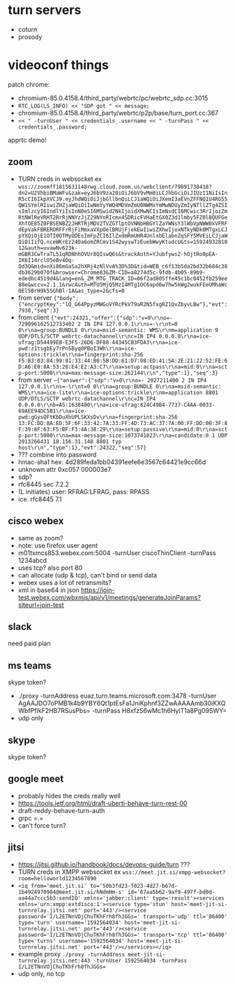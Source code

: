 # turn servers

- coturn
- prosody

# videoconf things

patch chrome:

- chromium-85.0.4158.4/third_party/webrtc/pc/webrtc_sdp.cc:3015
- `RTC_LOG(LS_INFO) << "SDP got " << message;`
- chromium-85.0.4158.4/third_party/webrtc/p2p/base/turn_port.cc:367
- `<< " -turnUser " << credentials_.username << " -turnPass " << credentials_.password;`

apprtc demo!

## zoom

- TURN creds in websocket ex `wss://zoomff1815631148rwg.cloud.zoom.us/webclient/79891738418?dn2=U2VhbiBMaWFv&zak=eyJ6bV9za20iOiJ6bV9vMm0iLCJhbGciOiJIUzI1NiIsInR5cCI6IkpXVCJ9.eyJhdWQiOiJjbGllbnQiLCJ1aWQiOiJXemI3aEVnZFFNQ1U4RG55QW1SYmlRIiwiZHZjaWQiOiIwNmYyYWQ4MDVmZmU0NWMxYmMwNDUyZmIyNTllZTg4ZSIsImlzcyI6IndlYiIsInN0eSI6MSwid2NkIjoidXMwNCIsImNsdCI6MCwic3RrIjoiZmRtNWlReVRHT2RrRjNNYzJjZ29NYnRIcmx4SDRicFVHaEtGX0Z3d1lmby5FZ0lBQUFGeXhfOE85Z0FBSENBZ2JHRTRjMDV2TVZGTlptOVNNbHBGYlZaYWNsY3lWbVpNWW0xVFRFdEpVakFBRERORFFrRjFiMmxaVXpOelBRUjFjekEwIiwiZXhwIjoxNTkyNDk0MTgxLCJpYXQiOjE1OTI0OTMyODEsImFpZCI6IlZxdmRmUHR4UnlxbElabnZqSFY5MVEiLCJjaWQiOiIifQ.nceWKrEz24Da6omZRCmv1S42wyswTzEuebWwyKtudcU&ts=1592493281012&auth=uvawNv623k-mGBR3CwTraTL51qRDNhhOVUr8QIswQ6s&trackAuth=YJubfyws2-hOjtRo0pEA-IK6I14rclO5eBv4Oq-Qd3Q&mid=nXi86mGaSa2hXRj4zNlVvA%3D%3D&tid=WEB_c6f13b5da2bd32b684c38db3629b070f&browser=Chrome83&ZM-CID=a8274d5c-9fdb-4b05-89b9-ededbc4519d4&lang=en&_ZM_MTG_TRACK_ID=06f2ad805ffe45c1bc0452fb259ee88e&wccv=2.1.1&rwcAuth=MTU5MjQ5MzI4MTg1OC6apd6w7hw5kWg2wukFEeUMhaWc0El5BrH9k5SGhBl-1A&as_type=2&cfs=0`
- from server `{"body":{"encryptKey":"lQ_G64PpyzMWGuVYRcPkV79aR2N5fxgRZ1QvZbyvLBw"},"evt":7938,"seq":3}`
- from client `{"evt":24321,"offer":{"sdp":"v=0\r\no=- 729096162512733402 2 IN IP4 127.0.0.1\r\ns=-\r\nt=0 0\r\na=group:BUNDLE 0\r\na=msid-semantic: WMS\r\nm=application 9 UDP/DTLS/SCTP webrtc-datachannel\r\nc=IN IP4 0.0.0.0\r\na=ice-ufrag:D54499EB-E3F5-26D6-DF88-44345CB3FDA3\r\na=ice-pwd:z1tsgbEy7rPnSByq0PBoI3Wh\r\na=ice-options:trickle\r\na=fingerprint:sha-256 F5:B3:03:84:99:81:33:44:B0:5B:DD:61:D7:08:ED:41:5A:2E:21:22:52:FE:6D:A6:E0:8A:53:28:E4:E2:A3:C7\r\na=setup:actpass\r\na=mid:0\r\na=sctp-port:5000\r\na=max-message-size:262144\r\n","type":1},"seq":3}`
- from server `~{"answer":{"sdp":"v=0\r\no=- 2027211400 2 IN IP4 127.0.0.1\r\ns=-\r\nt=0 0\r\na=group:BUNDLE 0\r\na=msid-semantic: WMS\r\na=ice-lite\r\na=ice-options:trickle\r\nm=application 8801 UDP/DTLS/SCTP webrtc-datachannel\r\nc=IN IP4 0.0.0.0\r\nb=AS:1638400\r\na=ice-ufrag:824C49B4-7737-C4AA-0033-69AEE94DC5B1\r\na=ice-pwd:gGysQFtKbDuXhUPLSKXsDv\r\na=fingerprint:sha-256 13:FC:DD:8A:ED:5F:6F:33:42:7A:33:FF:4D:73:AC:37:7A:00:FF:DD:00:3F:8F:39:8F:63:F5:BF:F3:4A:38:29\r\na=setup:passive\r\na=mid:0\r\na=sctp-port:5000\r\na=max-message-size:1073741823\r\na=candidate:0 1 UDP 2013266431 18.156.31.148 8801 typ host\r\n","type":1},"evt":24322,"seq":57}`
- ??? combine into password
- hmac-sha1 hex: 4d289feda1bb04391eefe6e3567c64421e9cc66d
- unknown attr 0xc057 000003e7
- sdp?
- rfc8445 sec 7.2.2
- (L initiates) user: RFRAG:LFRAG, pass: RPASS
- ice. rfc8445 7.1

## cisco webex

- same as zoom?
- note: use firefox user agent
- m01txmcs853.webex.com:5004 -turnUser ciscoThinClient -turnPass 1234abcd
- uses tcp? also port 80
- can allocate (udp & tcp), can't bind or send data
- webex uses a lot of retransmits?
- xml in base64 in json https://join-test.webex.com/wbxmjs/api/v1/meetings/generateJoinParams?siteurl=join-test

## slack

need paid plan

## ms teams

skype token?

- ./proxy -turnAddress euaz.turn.teams.microsoft.com:3478 -turnUser AgAAJDO7oPMB1k4b9YBY6Qt1ptEsFa1JniKphnf3ZZwAAAAAmb30iKXQWbfPfIkF2HB7RSusPbs= -turnPass H8xfzS6wMc1h6HylT1a8Pg09SWY=
- udp only

## skype

skype token?

## google meet

- probably hides the creds really well
- https://tools.ietf.org/html/draft-uberti-behave-turn-rest-00
- draft-reddy-behave-turn-auth
- grpc =.=
- can't force turn?

## jitsi

- https://jitsi.github.io/handbook/docs/devops-guide/turn ???
- TURN creds in XMPP websocket ex `wss://meet.jit.si/xmpp-websocket?room=helloworld1234567890`
- `<iq from='meet.jit.si' to='50b3fd23-f023-4d27-b67d-1b4924970984@meet.jit.si/hNdmHm-s' id='67aa5b62-9af9-497f-bd0d-aa44a7ccc5b3:sendIQ' xmlns='jabber:client' type='result'><services xmlns='urn:xmpp:extdisco:1'><service type='stun' host='meet-jit-si-turnrelay.jitsi.net' port='443'/><service password='I/L2ETNnVOjChuTKhFrh8fhJGGs=' transport='udp' ttl='86400' type='turn' username='1592564034' host='meet-jit-si-turnrelay.jitsi.net' port='443'/><service password='I/L2ETNnVOjChuTKhFrh8fhJGGs=' transport='tcp' ttl='86400' type='turns' username='1592564034' host='meet-jit-si-turnrelay.jitsi.net' port='443'/></services></iq>`
- example proxy `./proxy -turnAddress meet-jit-si-turnrelay.jitsi.net:443 -turnUser 1592564034 -turnPass I/L2ETNnVOjChuTKhFrh8fhJGGs=`
- udp only, no tcp
